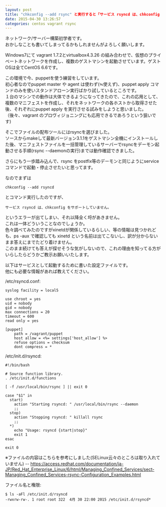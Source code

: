 ```yaml
---
layout: post
title: "chkconfig --add rsync" と実行すると「サービス rsyncd は、chkconfig をサポートしていません。」とエラーになる
date: 2015-04-30 13:26:57
categories: centos vagrant rsync
---
```

<p>ネットワーク/サーバー構築初学者です。<br>
おかしなことも書いてしまってるかもしれませんがよろしく願いします。</p>

<p>Windows7にて vagrant 1.7.2とvirtualbox4.3.26 の組み合わせで、仮想のプライベートネットワークを作成し、複数のゲストマシンを起動させています。ゲストOSは全てCentOS 6.6です。</p>

<p>この環境で今、puppetを使う練習をしています。<br>
初心者なのでpuppet master や agent は使わず(≒使えず)、puppet apply コマンドのみを使いスタンドアローン実行ばかり試しているところです。<br>
１台のマシンでの動作は大体できるようになってきたので、これの応用として、複数のマニフェストを作成し、それをネットワークの各ホストから取得させた後、それぞれにpuppet apply を実行させる試みをしようと思いました。<br>
（後々、vagrant のプロヴィジョニングにも応用できるであろうという狙いです)</p>

<p>そこでファイルの配布ツールにはrsyncを選びました。<br>
ソースからmakeして最新バージョン3.1.1をゲストマシン全機にインストールした後、マニフェストファイルを一括管理しているサーバーでrsyncをデーモン起動させる手順(rsync --daemonの実行)までは動作確認できました。</p>

<p>さらにもう一歩踏み込んで、rsync をpostfix等のデーモンと同じようにservice コマンドで起動・停止させたいと思ってます。</p>

<p>なのでまずは</p>

<pre><code>chkconfig --add rsyncd
</code></pre>

<p>とコマンド実行したのですが、</p>

<pre><code>サービス rsyncd は、chkconfig をサポートしていません。
</code></pre>

<p>というエラーが出てしまい、それ以降全く埒があきません。<br>
これは一体どういうことなのでしょうか。<br>
色々調べてみたのですがxinetdが関係しているらしい、等の情報は見つかれども、ps -aux で確認しても xinetd という名前は出てこないし、訳が分からないまま答えにまでたどり着けません。<br>
このまま続けても答えが探せそうな気がしないので、これの理由を知ってる方がいらしたらどうかご教示お願いいたします。</p>

<p>以下はサービスとして起動するために書いた設定ファイルです。<br>
他にも必要な情報があれば教えてください。</p>

<p>/etc/rsyncd.conf:</p>

<pre><code>syslog facility = local5

use chroot = yes
uid = nobody
gid = nobody
max connections = 20
timeout = 600
read only = yes

[puppet]
    path = /vagrant/puppet
    host allow = &lt;%= settings['host_allow'] %&gt;
    refuse options = checksum
    dont compress = *
</code></pre>

<p>/etc/init.d/rsyncd:</p>

<pre><code>#!/bin/bash

# Source function library.
. /etc/init.d/functions

[ -f /usr/local/bin/rsync ] || exit 0

case "$1" in
  start)
    action "Starting rsyncd: " /usr/local/bin/rsync --daemon
    ;;
  stop)
    action "Stopping rsyncd: " killall rsync
    ;;
  *)
    echo "Usage: rsyncd {start|stop}"
    exit 1
esac

exit 0
</code></pre>

<p>※ファイルの内容はこちらを参考にしました(SELinux云々のところは取り入れていません) -- <a href="https://access.redhat.com/documentation/ja-JP/Red_Hat_Enterprise_Linux/6/html/Managing_Confined_Services/sect-Managing_Confined_Services-rsync-Configuration_Examples.html" rel="nofollow">https://access.redhat.com/documentation/ja-JP/Red_Hat_Enterprise_Linux/6/html/Managing_Confined_Services/sect-Managing_Confined_Services-rsync-Configuration_Examples.html</a></p>

<p>ファイル名と権限:</p>

<pre><code>$ ls -aFl /etc/init.d/rsyncd
-rwxrw-rw-. 1 root root 322  4月 30 22:00 2015 /etc/init.d/rsyncd*
</code></pre>
